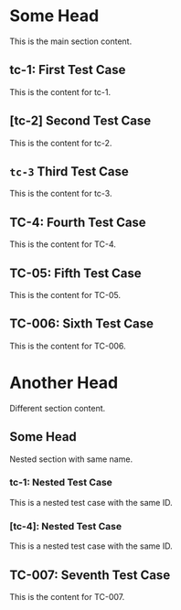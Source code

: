 # Some Head

This is the main section content.

## tc-1: First Test Case

This is the content for tc-1.

## [tc-2] Second Test Case

This is the content for tc-2.

## `tc-3` Third Test Case

This is the content for tc-3.

## TC-4: Fourth Test Case

This is the content for TC-4.

## TC-05: Fifth Test Case

This is the content for TC-05.

## TC-006: Sixth Test Case

This is the content for TC-006.

# Another Head

Different section content.

## Some Head    

Nested section with same name.

### tc-1: Nested Test Case

This is a nested test case with the same ID.

### [tc-4]: Nested Test Case

This is a nested test case with the same ID.

## TC-007: Seventh Test Case

This is the content for TC-007.
